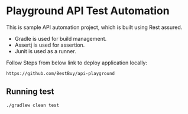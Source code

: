 # Playground API Test Automation
This is sample API automation project, which is built using Rest assured. 
* Gradle is used for build management.
* Assertj is used for assertion.
* Junit is used as a runner.


Follow Steps from below link to deploy application locally:

```
https://github.com/BestBuy/api-playground
```
## Running test
```
./gradlew clean test
```